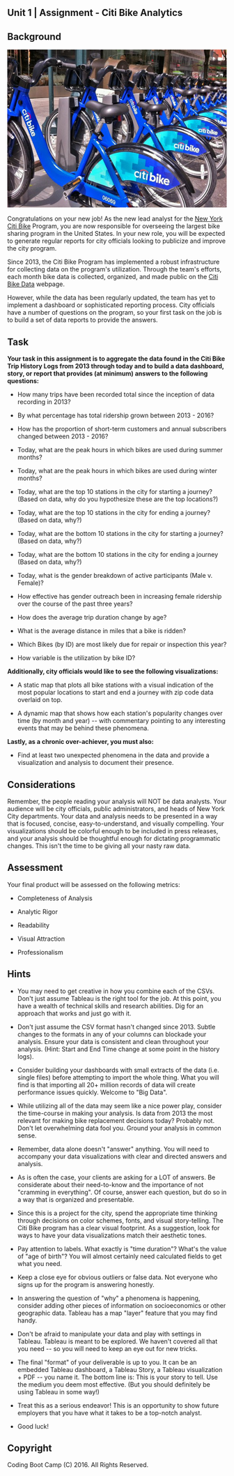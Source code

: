 ## Unit 1 | Assignment - Citi Bike Analytics

## Background

![Citi-Bikes](Images/citi-bike-station-bikes.jpg)

Congratulations on your new job! As the new lead analyst for the [New York Citi Bike](https://en.wikipedia.org/wiki/Citi_Bike) Program, you are now responsible for overseeing the largest bike sharing program in the United States. In your new role, you will be expected to generate regular reports for city officials looking to publicize and improve the city program.

Since 2013, the Citi Bike Program has implemented a robust infrastructure for collecting data on the program's utilization. Through the team's efforts, each month bike data is collected, organized, and made public on the [Citi Bike Data](https://www.citibikenyc.com/system-data) webpage.

However, while the data has been regularly updated, the team has yet to implement a dashboard or sophisticated reporting process. City officials have a number of questions on the program, so your first task on the job is to build a set of data reports to provide the answers. 

## Task

**Your task in this assignment is to aggregate the data found in the Citi Bike Trip History Logs from 2013 through today and to build a data dashboard, story, or report that provides (at minimum) answers to the following questions:**

* How many trips have been recorded total since the inception of data recording in 2013?

* By what percentage has total ridership grown between 2013 - 2016? 

* How has the proportion of short-term customers and annual subscribers changed between 2013 - 2016?

* Today, what are the peak hours in which bikes are used during summer months? 

* Today, what are the peak hours in which bikes are used during winter months?

* Today, what are the top 10 stations in the city for starting a journey? (Based on data, why do you hypothesize these are the top locations?)

* Today, what are the top 10 stations in the city for ending a journey? (Based on data, why?)

* Today, what are the bottom 10 stations in the city for starting a journey? (Based on data, why?)

* Today, what are the bottom 10 stations in the city for ending a journey (Based on data, why?)

* Today, what is the gender breakdown of active participants (Male v. Female)?

* How effective has gender outreach been in increasing female ridership over the course of the past three years?

* How does the average trip duration change by age?

* What is the average distance in miles that a bike is ridden?

* Which Bikes (by ID) are most likely due for repair or inspection this year? 

* How variable is the utilization by bike ID?

**Additionally, city officials would like to see the following visualizations:**

* A static map that plots all bike stations with a visual indication of the most popular locations to start and end a journey with zip code data overlaid on top.

* A dynamic map that shows how each station's popularity changes over time (by month and year) -- with commentary pointing to any interesting events that may be behind these phenomena.

**Lastly, as a chronic over-achiever, you must also:**

* Find at least two unexpected phenomena in the data and provide a visualization and analysis to document their presence. 

## Considerations

Remember, the people reading your analysis will NOT be data analysts. Your audience will be city officials, public administrators, and heads of New York City departments. Your data and analysis needs to be presented in a way that is focused, concise, easy-to-understand, and visually compelling. Your visualizations should be colorful enough to be included in press releases, and your analysis should be thoughtful enough for dictating programmatic changes. This isn't the time to be giving all your nasty raw data.  

## Assessment

Your final product will be assessed on the following metrics: 

* Completeness of Analysis 

* Analytic Rigor

* Readability

* Visual Attraction

* Professionalism

## Hints

* You may need to get creative in how you combine each of the CSVs. Don't just assume Tableau is the right tool for the job. At this point, you have a wealth of technical skills and research abilities. Dig for an approach that works and just go with it.

* Don't just assume the CSV format hasn't changed since 2013. Subtle changes to the formats in any of your columns can blockade your analysis. Ensure your data is consistent and clean throughout your analysis. (Hint: Start and End Time change at some point in the history logs).

* Consider building your dashboards with small extracts of the data (i.e. single files) before attempting to import the whole thing. What you will find is that importing all 20+ million records of data will create performance issues quickly. Welcome to "Big Data".

* While utilizing all of the data may seem like a nice power play, consider the time-course in making your analysis. Is data from 2013 the most relevant for making bike replacement decisions today? Probably not. Don't let overwhelming data fool you. Ground your analysis in common sense.

* Remember, data alone doesn't "answer" anything. You will need to accompany your data visualizations with clear and directed answers and analysis. 

* As is often the case, your clients are asking for a LOT of answers. Be considerate about their need-to-know and the importance of not "cramming in everything". Of course, answer each question, but do so in a way that is organized and presentable. 

* Since this is a project for the city, spend the appropriate time thinking through decisions on color schemes, fonts, and visual story-telling. The Citi Bike program has a clear visual footprint. As a suggestion, look for ways to have your data visualizations match their aesthetic tones.

* Pay attention to labels. What exactly is "time duration"? What's the value of "age of birth"? You will almost certainly need calculated fields to get what you need.

* Keep a close eye for obvious outliers or false data. Not everyone who signs up for the program is answering honestly.

* In answering the question of "why" a phenomena is happening, consider adding other pieces of information on socioeconomics or other geographic data. Tableau has a map "layer" feature that you may find handy. 

* Don't be afraid to manipulate your data and play with settings in Tableau. Tableau is meant to be explored. We haven't covered all that you need -- so you will need to keep an eye out for new tricks. 

* The final "format" of your deliverable is up to you. It can be an embedded Tableau dashboard, a Tableau Story, a Tableau visualization + PDF -- you name it. The bottom line is: This is your story to tell. Use the medium you deem most effective. (But you should definitely be using Tableau in some way!)

* Treat this as a serious endeavor! This is an opportunity to show future employers that you have what it takes to be a top-notch analyst. 

* Good luck!

## Copyright

Coding Boot Camp (C) 2016. All Rights Reserved.
